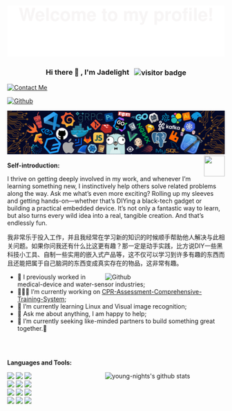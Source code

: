 <!--
There are some material websites for DIY homepages.
1.[emojis表情包网站]https://www.emojiall.com/zh-hans/all-emojis
2.[github的统计卡片]https://github.com/anuraghazra/github-readme-stats
3.[标签样式素材网站]https://shields.io
4.[svg简易图标素材]https://simpleicons.org
5.[动态奖杯素材]https://github.com/ryo-ma/github-profile-trophy
6.[颜文字素材网站]https://symbols.wisdom-life.in/zh-CN/emoticon
-->
<!--
There are some material websites for DIY homepages.
1.[emojis表情包网站]https://www.emojiall.com/zh-hans/all-emojis
2.[github的统计卡片]https://github.com/anuraghazra/github-readme-stats
3.[标签样式素材网站]https://shields.io
4.[svg简易图标素材]https://simpleicons.org
5.[动态奖杯素材]https://github.com/ryo-ma/github-profile-trophy
6.[颜文字素材网站]https://symbols.wisdom-life.in/zh-CN/emoticon
-->

![欢迎横幅](assets/Bottom_up.svg)


<!-- Your title -->
<div align="center">
  <h3>
    Hi there 👋 , I'm Jadelight
    <img src="https://visitor-badge.laobi.icu/badge?page_id=young-nights" alt="visitor badge" style="margin-left: 8px; vertical-align: middle;">
  </h3>
</div>


<!--   Contact Me -->    
[![Contact Me](https://readme-typing-svg.herokuapp.com?color=000000&font=Playwrite+AU+QLD&size=12&center=false&vCenter=true&width=600&lines=Feel+free+to+contact+me+if+needed)](https://git.io/typing-svg)



<!-- Github徽章链接 & 个人Github主页跳转链接-->
<!-- Gmail徽章链接 & 个人Gmail的填充链接 -->
<!-- -->
[![Github](https://img.shields.io/badge/-Github-000?style=flat&logo=Github&logoColor=white)](https://github.com/young-nights)


<!--   my-header-img -->
![](./images/header_.png)
<a href="https://www.python.org/"><img src="https://upload.wikimedia.org/wikipedia/commons/c/c3/Python-logo-notext.svg" align="right" height="48" width="48" ></a>


**Self-introduction:** 
<!-- 自我简介-->
I thrive on getting deeply involved in my work, and whenever I’m learning something new, I instinctively help others solve related problems along the way. Ask me what’s even more exciting? Rolling up my sleeves and getting hands-on—whether that’s DIYing a black-tech gadget or building a practical embedded device. It’s not only a fantastic way to learn, but also turns every wild idea into a real, tangible creation. And that’s endlessly fun.

我非常乐于投入工作，并且我经常在学习新的知识的时候顺手帮助他人解决与此相关问题。如果你问我还有什么比这更有趣？那一定是动手实践，比方说DIY一些黑科技小工具、自制一些实用的嵌入式产品等，这不仅可以学习到许多有趣的东西而且还能把属于自己脑洞的东西变成真实存在的物品，这非常有趣。

<!-- Any image aligned to the right. Beware the width -->
<img width="55%" align="right" alt="Github" src="https://raw.githubusercontent.com/onimur/.github/master/.resources/git-header.svg" />

- 👯 I previously worked in medical-device and water-sensor industries;
- 👨🏽‍💻 I’m currently working on [CPR-Assessment-Comprehensive-Training-System](https://github.com/young-nights/CPR-Assessment-Comprehensive-Training-System);
- 🌱 I’m currently learning Linux and Visual image recognition; 
- 💬 Ask me about anything, I am happy to help;
- 👯 I’m currently seeking like-minded partners to build something great together.🤝

</br></br>

**Languages and Tools:** 

<!-- Your github readme stats
You can use this api: https://github.com/anuraghazra/github-readme-stats
-->
<p>
  <a href="https://github.com/onimur/handle-path-oz">
    <img width="55%" align="right" alt="young-nights's github stats" src="https://github-readme-stats.vercel.app/api?username=young-nights&show_icons=true&hide_border=false" />
  </a>
  
  <!-- Your languages and tools. Be careful with the alignment. 
  You can use this sites to get logos: https://www.vectorlogo.zone or https://simpleicons.org/
  -->
  
  <code><img width="10%" src="https://www.vectorlogo.zone/logos/arduino/arduino-ar21.svg"></code>
  <code><img width="10%" src="https://www.vectorlogo.zone/logos/cmake/cmake-ar21.svg"></code>
  <code><img width="10%" src="https://www.vectorlogo.zone/logos/git-scm/git-scm-ar21.svg"></code>
  <br />
  <code><img width="10%" src="https://www.vectorlogo.zone/logos/github/github-ar21.svg"></code>
  <code><img width="10%" src="https://www.vectorlogo.zone/logos/python/python-ar21.svg"></code>
  <code><img width="10%" src="https://www.vectorlogo.zone/logos/linux/linux-ar21.svg"></code>
  <br />
  <code><img width="10%" src="https://www.vectorlogo.zone/logos/mysql/mysql-ar21.svg"></code>
  <code><img width="10%" src="https://www.vectorlogo.zone/logos/qtio/qtio-ar21.svg"></code>
  <code><img width="10%" src="https://www.vectorlogo.zone/logos/visualstudio_code/visualstudio_code-ar21.svg"></code>
  <br />
  <code><img width="10%" src="https://www.vectorlogo.zone/logos/isocpp/isocpp-ar21.svg"></code>
  <code><img width="10%" src="https://www.vectorlogo.zone/logos/commonmark/commonmark-ar21.svg"></code>
  <code><img width="10%" src="https://www.vectorlogo.zone/logos/android/android-ar21.svg"></code>
</p>





